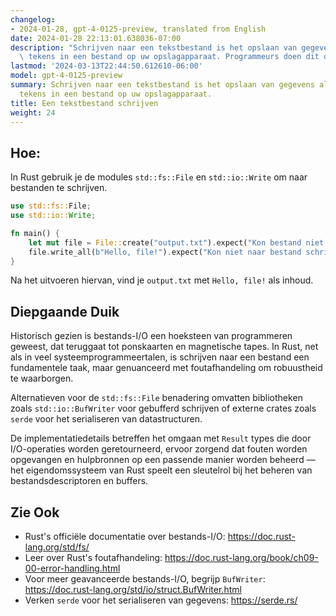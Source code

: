 ```yaml
---
changelog:
- 2024-01-28, gpt-4-0125-preview, translated from English
date: 2024-01-28 22:13:01.638036-07:00
description: "Schrijven naar een tekstbestand is het opslaan van gegevens als leesbare\
  \ tekens in een bestand op uw opslagapparaat. Programmeurs doen dit om gegevens\u2026"
lastmod: '2024-03-13T22:44:50.612610-06:00'
model: gpt-4-0125-preview
summary: Schrijven naar een tekstbestand is het opslaan van gegevens als leesbare
  tekens in een bestand op uw opslagapparaat.
title: Een tekstbestand schrijven
weight: 24
---
```


## Hoe:
In Rust gebruik je de modules `std::fs::File` en `std::io::Write` om naar bestanden te schrijven.

```Rust
use std::fs::File;
use std::io::Write;

fn main() {
    let mut file = File::create("output.txt").expect("Kon bestand niet aanmaken");
    file.write_all(b"Hello, file!").expect("Kon niet naar bestand schrijven");
}
```

Na het uitvoeren hiervan, vind je `output.txt` met `Hello, file!` als inhoud.

## Diepgaande Duik
Historisch gezien is bestands-I/O een hoeksteen van programmeren geweest, dat teruggaat tot ponskaarten en magnetische tapes. In Rust, net als in veel systeemprogrammeertalen, is schrijven naar een bestand een fundamentele taak, maar genuanceerd met foutafhandeling om robuustheid te waarborgen.

Alternatieven voor de `std::fs::File` benadering omvatten bibliotheken zoals `std::io::BufWriter` voor gebufferd schrijven of externe crates zoals `serde` voor het serialiseren van datastructuren.

De implementatiedetails betreffen het omgaan met `Result` types die door I/O-operaties worden geretourneerd, ervoor zorgend dat fouten worden opgevangen en hulpbronnen op een passende manier worden beheerd — het eigendomssysteem van Rust speelt een sleutelrol bij het beheren van bestandsdescriptoren en buffers.

## Zie Ook
- Rust's officiële documentatie over bestands-I/O: https://doc.rust-lang.org/std/fs/
- Leer over Rust's foutafhandeling: https://doc.rust-lang.org/book/ch09-00-error-handling.html
- Voor meer geavanceerde bestands-I/O, begrijp `BufWriter`: https://doc.rust-lang.org/std/io/struct.BufWriter.html
- Verken `serde` voor het serialiseren van gegevens: https://serde.rs/
